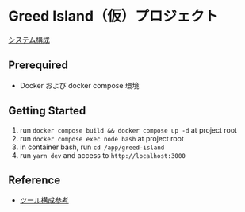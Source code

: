 # Greed Island（仮）プロジェクト

[システム構成](./docs/system.md)

## Prerequired
- Docker および docker compose 環境

## Getting Started
1. run `docker compose build && docker compose up -d` at project root
2. run `docker compose exec node bash` at project root
3. in container bash, run `cd /app/greed-island`
4. run `yarn dev` and access to `http://localhost:3000`

## Reference

- [ツール構成参考](https://coinsbench.com/building-a-full-stack-nft-minting-dapp-using-hardhat-ethers-js-next-js-and-tailwindcss-4d1051a8140d)